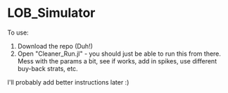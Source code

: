 # LOB_Simulator

To use:
1. Download the repo (Duh!)
2. Open "Cleaner_Run.jl" - you should just be able to run this from there.
  Mess with the params a bit, see if works, add in spikes, use different buy-back strats, etc.


I'll probably add better instructions later :) 
